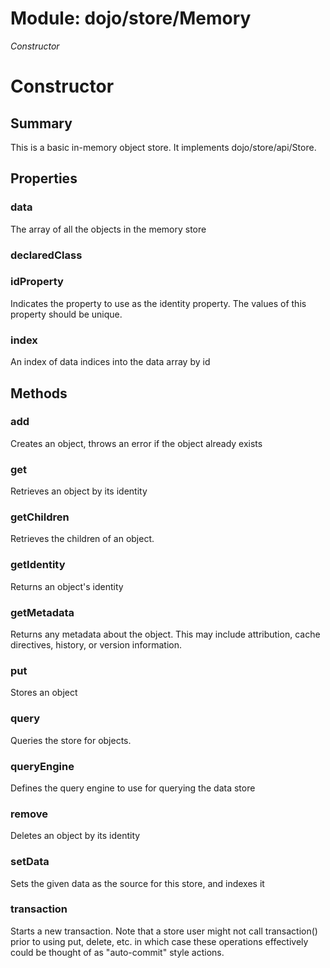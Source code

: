 # Module: dojo/store/Memory

*Constructor*

# Constructor

## Summary

This is a basic in-memory object store. It implements dojo/store/api/Store.
## Properties

### data
The array of all the objects in the memory store

### declaredClass


### idProperty
Indicates the property to use as the identity property. The values of this
property should be unique.

### index
An index of data indices into the data array by id

## Methods

### add
Creates an object, throws an error if the object already exists

### get
Retrieves an object by its identity

### getChildren
Retrieves the children of an object.

### getIdentity
Returns an object's identity

### getMetadata
Returns any metadata about the object. This may include attribution,
cache directives, history, or version information.

### put
Stores an object

### query
Queries the store for objects.

### queryEngine
Defines the query engine to use for querying the data store

### remove
Deletes an object by its identity

### setData
Sets the given data as the source for this store, and indexes it

### transaction
Starts a new transaction.
Note that a store user might not call transaction() prior to using put,
delete, etc. in which case these operations effectively could be thought of
as "auto-commit" style actions.

